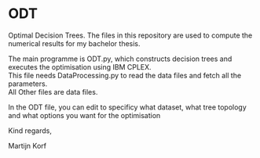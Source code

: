# ODT
Optimal Decision Trees.
The files in this repository are used to compute the numerical results for my bachelor thesis.

The main programme is ODT.py, which constructs decision trees and executes the optimisation using IBM CPLEX.\
This file needs DataProcessing.py to read the data files and fetch all the parameters.\
All Other files are data files.

In the ODT file, you can edit to specificy what dataset, what tree topology and what options you want for the optimisation

Kind regards,

Martijn Korf
